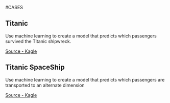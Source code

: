 #CASES

## Titanic
Use machine learning to create a model that predicts which passengers survived the Titanic shipwreck.

[Source - Kagle](https://www.kaggle.com/competitions/titanic)

## Titanic SpaceShip
Use machine learning to create a model that predicts which passengers are transported to an alternate dimension

[Source - Kagle](https://www.kaggle.com/competitions/spaceship-titanic)


